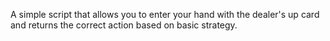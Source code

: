 A simple script that allows you to enter your hand with the dealer's up card
and returns the correct action based on basic strategy.
